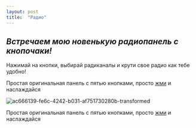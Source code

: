 ```yaml
---
layout: post
title:  "Радио"
---
```

## *Встречаем мою новенькую радиопанель с кнопочаки!*

Нажимай на кнопки, выбирай радиканалы и крути свое радио как тебе удобно!

Простая оригинальная панель с пятью кнопками, просто [жми](https://uzundemir.github.io/radio/) и наслаждайся

![ac666139-fe6c-4242-b031-af751730280b-transformed](https://user-images.githubusercontent.com/94790150/228792097-8ca90f6a-b993-41d6-b9b0-f09731a4fc18.jpeg)

Простая оригинальная панель с пятью кнопками, просто [жми](https://uzundemir.github.io/radio/) и наслаждайся



